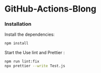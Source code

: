 # GitHub-Actions-Blong

### Installation

Install the dependencies:

```bash
npm install
```

Start the Use lint and Prettier :

```bash
npm run lint:fix
npx prettier --write Test.js
```
